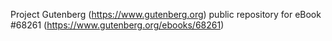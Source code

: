 Project Gutenberg (https://www.gutenberg.org) public repository for eBook #68261 (https://www.gutenberg.org/ebooks/68261)
